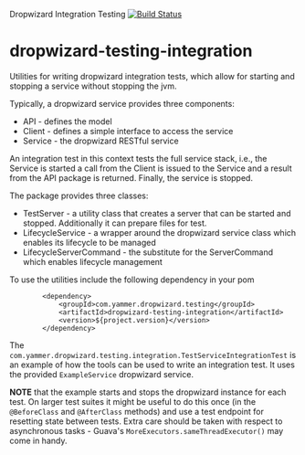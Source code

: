 Dropwizard Integration Testing [![Build Status](https://travis-ci.org/yammer/dropwizard-testing-integration.png)](https://travis-ci.org/yammer/dropwizard-testing-integration)

dropwizard-testing-integration
==============================

Utilities for writing dropwizard integration tests, which allow for starting and stopping a service
without stopping the jvm.

Typically, a dropwizard service provides three components:
- API - defines the model
- Client - defines a simple interface to access the service
- Service - the dropwizard RESTful service

An integration test in this context tests the full service stack, 
i.e., the Service is started a call from the Client is issued to the Service
and a result from the API package is returned. Finally, the service is stopped.

The package provides three classes:
- TestServer - a utility class that creates a server that can be started and stopped. Additionally it can prepare files for test.
- LifecycleService - a wrapper around the dropwizard service class which enables its lifecycle to be managed
- LifecycleServerCommand - the substitute for the ServerCommand which enables lifecycle management

To use the utilities include the following dependency in your pom

            <dependency>
                <groupId>com.yammer.dropwizard.testing</groupId>
                <artifactId>dropwizard-testing-integration</artifactId>
                <version>${project.version}</version>
            </dependency>

The `com.yammer.dropwizard.testing.integration.TestServiceIntegrationTest` is an example of how the tools can be used to write an integration test. It uses
the provided `ExampleService` dropwizard service.

**NOTE** that the example starts and stops the dropwizard instance for each test. On larger test suites it might be useful to do this once (in the `@BeforeClass` and `@AfterClass` methods) and use a test endpoint for resetting state between tests. Extra care should be taken with respect to asynchronous tasks - Guava's `MoreExecutors.sameThreadExecutor()` may come in handy.
